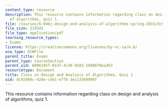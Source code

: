 ```yaml
---
content_type: resource
description: This resource contains information regarding class on design and analysis
  of algorithms, quiz 1.
file: /courses/6-046j-design-and-analysis-of-algorithms-spring-2015/dc92909c424ece61e77b3ec13569098f_MIT6_046JS15_quiz1.pdf
file_size: 219342
file_type: application/pdf
learning_resource_types:
- Exams
license: https://creativecommons.org/licenses/by-nc-sa/4.0/
ocw_type: OCWFile
parent_title: Exams
parent_type: CourseSection
parent_uid: 6086105f-0147-4c30-9283-19d86f8ea363
resourcetype: Document
title: Class on Design and Analysis of Algorithms, Quiz 1
uid: dc92909c-424e-ce61-e77b-3ec13569098f
---
```

This resource contains information regarding class on design and analysis of algorithms, quiz 1.